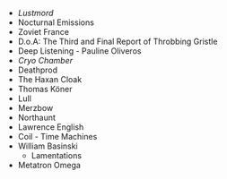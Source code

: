 - *Lustmord*
- Nocturnal Emissions
- Zoviet France
- D.o.A: The Third and Final Report of Throbbing Gristle
- Deep Listening - Pauline Oliveros
- *Cryo Chamber*
- Deathprod
- The Haxan Cloak
- Thomas Köner
- Lull
- Merzbow
- Northaunt
- Lawrence English
- Coil - Time Machines
- William Basinski
	- Lamentations
- Metatron Omega